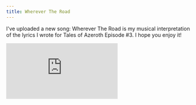 ```yaml
---
title: Wherever The Road
---
```


I've uploaded a new song: Wherever The Road is my musical interpretation
of the lyrics I wrote for Tales of Azeroth Episode #3. I hope you enjoy it!

<p class="youtube">
    <iframe src="https://www.youtube.com/embed/KLpt6KczLtY" title="YouTube" frameborder="0" allowfullscreen></iframe>
</p>
